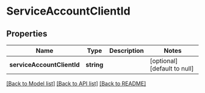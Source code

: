 # ServiceAccountClientId

## Properties
Name | Type | Description | Notes
------------ | ------------- | ------------- | -------------
**serviceAccountClientId** | **string** |  | [optional] [default to null]

[[Back to Model list]](../README.md#documentation-for-models) [[Back to API list]](../README.md#documentation-for-api-endpoints) [[Back to README]](../README.md)


